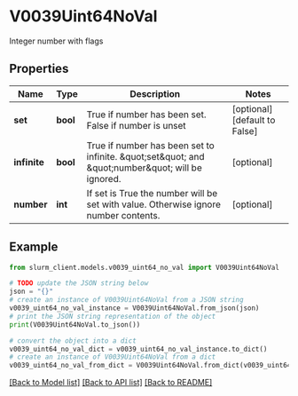 # V0039Uint64NoVal

Integer number with flags

## Properties

Name | Type | Description | Notes
------------ | ------------- | ------------- | -------------
**set** | **bool** | True if number has been set. False if number is unset | [optional] [default to False]
**infinite** | **bool** | True if number has been set to infinite. \&quot;set\&quot; and \&quot;number\&quot; will be ignored. | [optional] 
**number** | **int** | If set is True the number will be set with value. Otherwise ignore number contents. | [optional] 

## Example

```python
from slurm_client.models.v0039_uint64_no_val import V0039Uint64NoVal

# TODO update the JSON string below
json = "{}"
# create an instance of V0039Uint64NoVal from a JSON string
v0039_uint64_no_val_instance = V0039Uint64NoVal.from_json(json)
# print the JSON string representation of the object
print(V0039Uint64NoVal.to_json())

# convert the object into a dict
v0039_uint64_no_val_dict = v0039_uint64_no_val_instance.to_dict()
# create an instance of V0039Uint64NoVal from a dict
v0039_uint64_no_val_from_dict = V0039Uint64NoVal.from_dict(v0039_uint64_no_val_dict)
```
[[Back to Model list]](../README.md#documentation-for-models) [[Back to API list]](../README.md#documentation-for-api-endpoints) [[Back to README]](../README.md)


